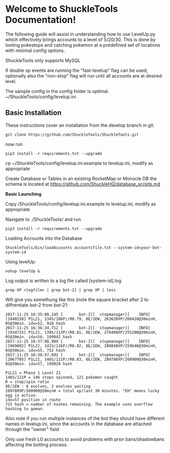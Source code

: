 Welcome to ShuckleTools Documentation!
=========

The following guide will assist in understanding how to use LevelUp.py which effectively brings accounts to a level of 5/20/30. This is done by looting pokestops and catching pokemon at a predefined set of locations with minimal config options. 

ShuckleTools only supports MySQL

If double xp events are running the "fast-levelup" flag can be used, optionally also the "non-stop" flag will run until all accounts are at desired level. 

The sample config in the config folder is optimal. ~/ShuckleTools/config/levelup.ini

Basic Installation 
-------
These instructions cover an installation from the develop branch in git.
```
git clone https://github.com/ShuckleTools/ShuckleTools.git
```

now run 

```
pip3 install -r requirements.txt --upgrade
```

cp ~/ShuckleTools/config/levelup.ini.example to levelup.ini, modify as appropriate

Create Database or Tables in an existing RocketMap or Monocle DB the schema is located at https://github.com/ShuckleHQ/database_scripts.md

**Basic Launching**

Copy /ShuckleTools/config/levelup.ini.example to levelup.ini, modify as appropriate

Navigate to ./ShuckleTools/ and run

```
pip3 install -r requirements.txt --upgrade
```



Loading Accounts into the Database 
```
ShuckleTools/bin/loadAccounts accountsfile.txt --system-id=your-bot-system-id
```


Using levelUp:
```
nohup levelUp &
```

Log output is written to a log file called [system-id].log

```
grep XP <logfile> | grep bot-2] | grep XP | less
```

Will give you somethung like this (note the square bracket after 2 to diffrentiate bot-2 from bot-21:

```
2017-11-25 16:35:00,245 [       bot-2][  stopmanager][    INFO][1840258] P1L21, 134S/106P//R0.79, 8E/1EW, 263620XP/260420@30minH, 0S@30min. idx=52, 918 hash
2017-11-25 16:36:34,712 [       bot-2][  stopmanager][    INFO][1934725] P1L21, 139S/113P//R0.81, 8E/1EW, 276400XP/255200@30minH, 0S@30min. idx=54, 199942 hash
2017-11-25 16:37:08,989 [       bot-2][  stopmanager][    INFO][1969002] P1L21, 141S/116P//R0.82, 8E/2EW, 280840XP/259640@30minH, 0S@30min. idx=55, 752 hash
2017-11-25 16:38:47,692 [       bot-2][  stopmanager][    INFO][2067705] P1L21, 146S/121P//R0.83, 8E/2EW, 289780XP/260900@30minH, 0S@30min. idx=57, 199929 hash
```

```
P1L21 = Phase 1 Level 21
146S/121P = 146 stops spinned, 121 pokemon caught
R = stop/spin ratio
8E/2EW : 8 evolves, 2 evolves waiting
289780XP/260900@30minH = total xp/last 30 minutes. "EH" means lucky egg is active.
idx=57 position in route
725 hash = number of hashes remaining. The example uses overflow hashing to goman.
```

Also note if you run multiple instances of the bot they should have different names in levelup.ini, since the accounts in
the database are attached through the "owner" field


Only use fresh L0 accounts to avoid problems with prior bans/shadowbans affecting the botting process.

